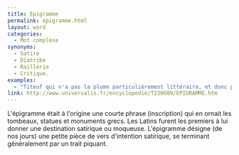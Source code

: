 ```yaml
---
title: Epigramme
permalink: epigramme.html
layout: word
categories:
  - Mot complexe
synonyms:
  - Satire
  - Diatribe
  - Raillerie
  - Critique.
examples:
  - "Titeuf qui n'a pas la plume particulièrement littéraire, et donc peu enclin à rédiger des épigrammes élégiaques ou anacréontiques, voire ossianiques, lui propose plutôt, rimbou et avec un ton relou : \"Eh Nadia, tu viens faire un tour dans ma décapotable rouge… couleur Ferrari ?!\"  (cf. Histoires)"
link: http://www.universalis.fr/encyclopedie/T230609/EPIGRAMME.htm
---
```


L'épigramme était à l'origine une courte phrase (inscription) qui en ornait les tombeaux, statues et monuments grecs. Les Latins furent les premiers à lui donner une destination satirique ou moqueuse.
L'épigramme désigne (de nos jours) une petite pièce de vers d'intention satirique, se terminant généralement par un trait piquant.

